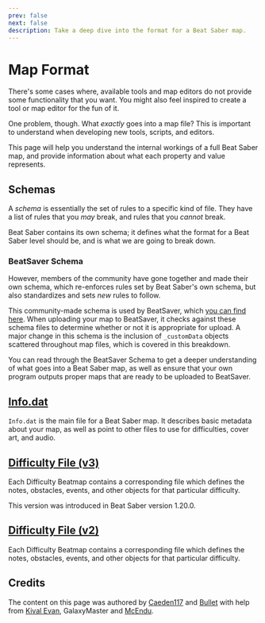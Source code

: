 ```yaml
---
prev: false
next: false
description: Take a deep dive into the format for a Beat Saber map.
---
```


<!-- markdownlint-disable MD036 -->

# Map Format

There's some cases where, available tools and map editors do not provide some functionality that you want.
You might also feel inspired to create a tool or map editor for the fun of it.

One problem, though. What _exactly_ goes into a map file? This is important to understand when developing
new tools, scripts, and editors.

This page will help you understand the internal workings of a full Beat Saber map, and provide information
about what each property and value represents.

## Schemas

A _schema_ is essentially the set of rules to a specific kind of file. They have a list of rules that you
_may_ break, and rules that you _cannot_ break.

Beat Saber contains its own schema; it defines what the format for a Beat Saber level should be, and is
what we are going to break down.

### BeatSaver Schema

However, members of the community have gone together and made their own schema, which re-enforces rules set by Beat Saber's
own schema, but also standardizes and sets _new_ rules to follow.

This community-made schema is used by BeatSaver, which [you can find here](https://github.com/luludotdev/beatmap-schemas).
When uploading your map to BeatSaver, it checks against these schema files to determine whether or not it is appropriate
for upload. A major change in this schema is the inclusion of `_customData` objects scattered throughout map files, which
is covered in this breakdown.

You can read through the BeatSaver Schema to get a deeper understanding of what goes into a Beat Saber map, as well as
ensure that your own program outputs proper maps that are ready to be uploaded to BeatSaver.

## [Info.dat](./infodat-format.md)

`Info.dat` is the main file for a Beat Saber map. It describes basic metadata about your map, as well as point to other
files to use for difficulties, cover art, and audio.

## [Difficulty File (v3)](./difficulty-format-v3.md)

Each Difficulty Beatmap contains a corresponding file which defines the notes, obstacles, events, and other objects
for that particular difficulty.

This version was introduced in Beat Saber version 1.20.0.

## [Difficulty File (v2)](./difficulty-format-v2.md)

Each Difficulty Beatmap contains a corresponding file which defines the notes, obstacles, events,
and other objects for that particular difficulty.

## Credits

The content on this page was authored by [Caeden117](./mapping-credits.md#caeden117) and
[Bullet](./mapping-credits.md#bullet) with help from [Kival Evan](./mapping-credits.md#kival-evan),
GalaxyMaster and [McEndu](./mapping-credits.md#mcendu).
